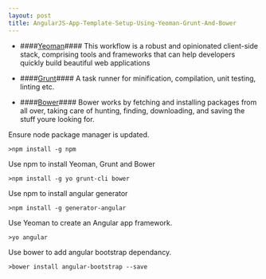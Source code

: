 ```yaml
---
layout: post
title: AngularJS-App-Template-Setup-Using-Yeoman-Grunt-And-Bower
---
```




* ####[Yeoman](http://yeoman.io/)####
This workflow is a robust and opinionated client-side stack, comprising tools and frameworks that can help developers quickly build beautiful web applications

* ####[Grunt](http://gruntjs.com/)####
A task runner for minification, compilation, unit testing, linting etc.

* ####[Bower](http://bower.io/)####
Bower works by fetching and installing packages from all over, taking care of hunting, finding, downloading, and saving the stuff youre looking for.


Ensure node package manager is updated.

```>npm install -g npm```

Use npm to install Yeoman, Grunt and Bower

```>npm install -g yo grunt-cli bower```

Use npm to install angular generator

```>npm install -g generator-angular```

Use Yeoman to create an Angular app framework.

```>yo angular```

Use bower to add angular bootstrap dependancy.

```>bower install angular-bootstrap --save```




